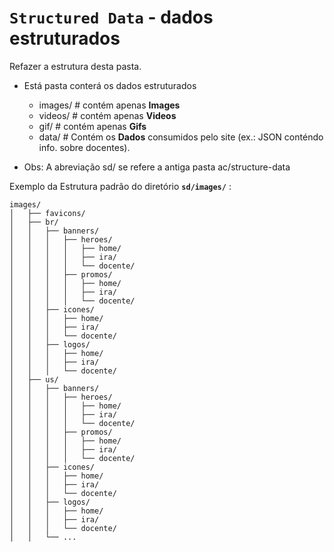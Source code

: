 # ``Structured Data`` - dados estruturados

Refazer a estrutura desta pasta.
  - Está pasta conterá os dados estruturados
    - images/ # contém apenas **Images**
    - videos/ # contém apenas **Videos**
    - gif/    # contém apenas **Gifs**
    - data/   # Contém os **Dados** consumidos pelo site (ex.: JSON conténdo info. sobre docentes).

- Obs: A abreviação sd/ se refere a antiga pasta ac/structure-data

Exemplo da Estrutura padrão do diretório **``sd/images/``** :
```{}
images/
│   ├── favicons/
│   ├── br/
│   │   ├── banners/
│   │   │   ├── heroes/
│   │   │   │   ├── home/
│   │   │   │   ├── ira/
│   │   │   │   └── docente/
│   │   │   ├── promos/
│   │   │   │   ├── home/
│   │   │   │   ├── ira/
│   │   │   │   └── docente/
│   │   ├── icones/
│   │   │   ├── home/
│   │   │   ├── ira/
│   │   │   └── docente/
│   │   ├── logos/
│   │   │   ├── home/
│   │   │   ├── ira/
│   │   │   └── docente/
│   ├── us/
│   │   ├── banners/
│   │   │   ├── heroes/
│   │   │   │   ├── home/
│   │   │   │   ├── ira/
│   │   │   │   └── docente/
│   │   │   ├── promos/
│   │   │   │   ├── home/
│   │   │   │   ├── ira/
│   │   │   │   └── docente/
│   │   ├── icones/
│   │   │   ├── home/
│   │   │   ├── ira/
│   │   │   └── docente/
│   │   ├── logos/
│   │   │   ├── home/
│   │   │   ├── ira/
│   │   │   └── docente/
│   │   └── ...
```
